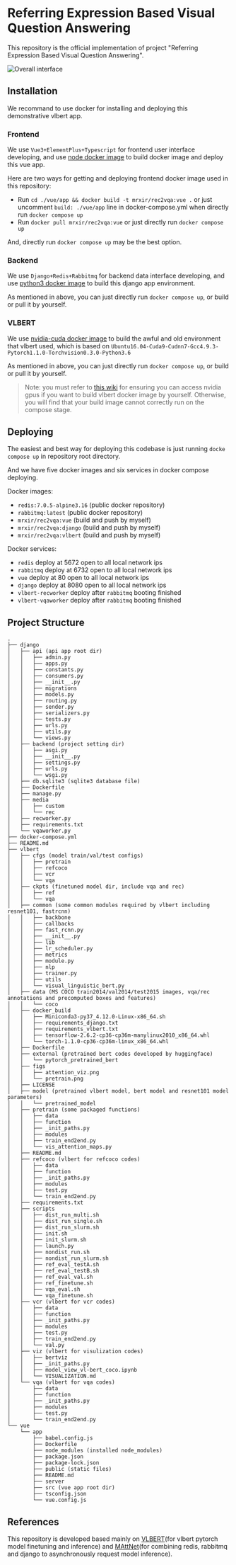 # Referring Expression Based Visual Question Answering

This repository is the official implementation of project "Referring Expression Based Visual Question Answering".

![Overall interface](./pics/overallgui.png)

## Installation

We recommand to use docker for installing and deploying this demonstrative vlbert app.

### Frontend

We use `Vue3+ElementPlus+Typescript` for frontend user interface developing, and use [node docker image](https://hub.docker.com/_/node) to build docker image and deploy this vue app.

Here are two ways for getting and deploying frontend docker image used in this repository:

- Run `cd ./vue/app && docker build -t mrxir/rec2vqa:vue .` or just uncomment `build: ./vue/app` line in docker-compose.yml when directly run `docker compose up`
- Run `docker pull mrxir/rec2vqa:vue` or just directly run `docker compose up`

And, directly run `docker compose up` may be the best option.

### Backend

We use `Django+Redis+Rabbitmq` for backend data interface developing, and use [python3 docker image](https://hub.docker.com/_/python) to build this django app environment.

As mentioned in above, you can just directly run `docker compose up`, or build or pull it by yourself.

### VLBERT

We use [nvidia-cuda docker image](https://hub.docker.com/r/nvidia/cuda) to build the awful and old environment that vlbert used, which is based on `Ubuntu16.04-Cuda9-Cudnn7-Gcc4.9.3-Pytorch1.1.0-Torchvision0.3.0-Python3.6`

As mentioned in above, you can just directly run `docker compose up`, or build or pull it by yourself.

> Note: you must refer to [this wiki](https://github.com/NVIDIA/nvidia-docker/wiki/Advanced-topics#default-runtime) for ensuring you can access nvidia gpus if you want to build vlbert docker image by yourself. Otherwise, you will find that your build image cannot correctly run on the compose stage.

## Deploying

The easiest and best way for deploying this codebase is just running `docke compose up` in repository root directory.

And we have five docker images and six services in docker compose deploying.

Docker images:

- `redis:7.0.5-alpine3.16` (public docker repository)
- `rabbitmq:latest` (public docker repository)
- `mrxir/rec2vqa:vue` (build and push by myself)
- `mrxir/rec2vqa:django` (build and push by myself)
- `mrxir/rec2vqa:vlbert` (build and push by myself)

Docker services:

- `redis` deploy at 5672 open to all local network ips
- `rabbitmq` deploy at 6732 open to all local network ips
- `vue` deploy at 80 open to all local network ips
- `django` deploy at 8080 open to all local network ips
- `vlbert-recworker` deploy after `rabbitmq` booting finished
- `vlbert-vqaworker` deploy after `rabbitmq` booting finished


## Project Structure

```
.
├── django
│   ├── api (api app root dir)
│   │   ├── admin.py
│   │   ├── apps.py
│   │   ├── constants.py
│   │   ├── consumers.py
│   │   ├── __init__.py
│   │   ├── migrations
│   │   ├── models.py
│   │   ├── routing.py
│   │   ├── sender.py
│   │   ├── serializers.py
│   │   ├── tests.py
│   │   ├── urls.py
│   │   ├── utils.py
│   │   └── views.py
│   ├── backend (project setting dir)
│   │   ├── asgi.py
│   │   ├── __init__.py
│   │   ├── settings.py
│   │   ├── urls.py
│   │   └── wsgi.py
│   ├── db.sqlite3 (sqlite3 database file)
│   ├── Dockerfile
│   ├── manage.py
│   ├── media
│   │   ├── custom
│   │   └── rec
│   ├── recworker.py
│   ├── requirements.txt
│   └── vqaworker.py
├── docker-compose.yml
├── README.md
├── vlbert
│   ├── cfgs (model train/val/test configs)
│   │   ├── pretrain
│   │   ├── refcoco
│   │   ├── vcr
│   │   └── vqa
│   ├── ckpts (finetuned model dir, include vqa and rec)
│   │   ├── ref
│   │   └── vqa
│   ├── common (some common modules required by vlbert including resnet101, fastrcnn)
│   │   ├── backbone
│   │   ├── callbacks
│   │   ├── fast_rcnn.py
│   │   ├── __init__.py
│   │   ├── lib
│   │   ├── lr_scheduler.py
│   │   ├── metrics
│   │   ├── module.py
│   │   ├── nlp
│   │   ├── trainer.py
│   │   ├── utils
│   │   └── visual_linguistic_bert.py
│   ├── data (MS COCO train2014/val2014/test2015 images, vqa/rec annotations and precomputed boxes and features)
│   │   └── coco
│   ├── docker_build
│   │   ├── Miniconda3-py37_4.12.0-Linux-x86_64.sh
│   │   ├── requirements_django.txt
│   │   ├── requirements_vlbert.txt
│   │   ├── tensorflow-2.6.2-cp36-cp36m-manylinux2010_x86_64.whl
│   │   └── torch-1.1.0-cp36-cp36m-linux_x86_64.whl
│   ├── Dockerfile
│   ├── external (pretrained bert codes developed by huggingface)
│   │   └── pytorch_pretrained_bert
│   ├── figs
│   │   ├── attention_viz.png
│   │   └── pretrain.png
│   ├── LICENSE
│   ├── model (pretrained vlbert model, bert model and resnet101 model parameters)
│   │   └── pretrained_model
│   ├── pretrain (some packaged functions)
│   │   ├── data
│   │   ├── function
│   │   ├── _init_paths.py
│   │   ├── modules
│   │   ├── train_end2end.py
│   │   └── vis_attention_maps.py
│   ├── README.md
│   ├── refcoco (vlbert for refcoco codes)
│   │   ├── data
│   │   ├── function
│   │   ├── _init_paths.py
│   │   ├── modules
│   │   ├── test.py
│   │   └── train_end2end.py
│   ├── requirements.txt
│   ├── scripts
│   │   ├── dist_run_multi.sh
│   │   ├── dist_run_single.sh
│   │   ├── dist_run_slurm.sh
│   │   ├── init.sh
│   │   ├── init_slurm.sh
│   │   ├── launch.py
│   │   ├── nondist_run.sh
│   │   ├── nondist_run_slurm.sh
│   │   ├── ref_eval_testA.sh
│   │   ├── ref_eval_testB.sh
│   │   ├── ref_eval_val.sh
│   │   ├── ref_finetune.sh
│   │   ├── vqa_eval.sh
│   │   └── vqa_finetune.sh
│   ├── vcr (vlbert for vcr codes)
│   │   ├── data
│   │   ├── function
│   │   ├── _init_paths.py
│   │   ├── modules
│   │   ├── test.py
│   │   ├── train_end2end.py
│   │   └── val.py
│   ├── viz (vlbert for visulization codes)
│   │   ├── bertviz
│   │   ├── _init_paths.py
│   │   ├── model_view_vl-bert_coco.ipynb
│   │   └── VISUALIZATION.md
│   └── vqa (vlbert for vqa codes)
│       ├── data
│       ├── function
│       ├── _init_paths.py
│       ├── modules
│       ├── test.py
│       └── train_end2end.py
└── vue
    └── app
        ├── babel.config.js
        ├── Dockerfile
        ├── node_modules (installed node_modules)
        ├── package.json
        ├── package-lock.json
        ├── public (static files)
        ├── README.md
        ├── server
        ├── src (vue app root dir)
        ├── tsconfig.json
        └── vue.config.js
```

## References

This repository is developed based mainly on [VLBERT](https://github.com/jackroos/VL-BERT)(for vlbert pytorch model finetuning and inference) and [MAttNet](https://github.com/lichengunc/MAttNet)(for combining redis, rabbitmq and django to asynchronously request model inference).
